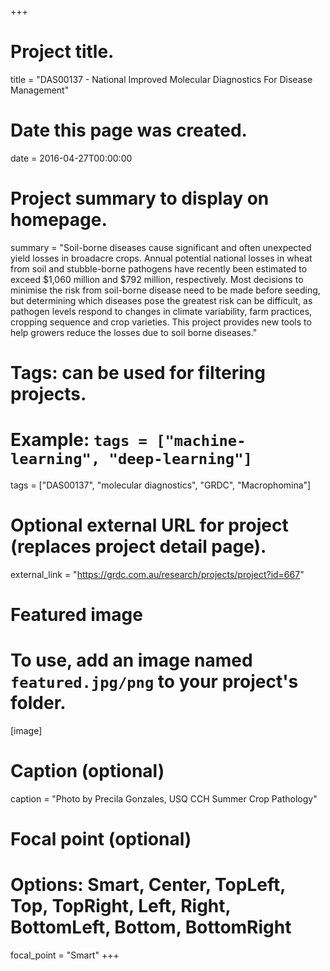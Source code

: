 +++
# Project title.
title = "DAS00137 - National Improved Molecular Diagnostics For Disease Management"

# Date this page was created.
date = 2016-04-27T00:00:00

# Project summary to display on homepage.
summary = "Soil-borne diseases cause significant and often unexpected yield losses in broadacre crops. Annual potential national losses in wheat from soil and stubble-borne pathogens have recently been estimated to exceed $1,060 million and $792 million, respectively. Most decisions to minimise the risk from soil-borne disease need to be made before seeding, but determining which diseases pose the greatest risk can be difficult, as pathogen levels respond to changes in climate variability, farm practices, cropping sequence and crop varieties. This project provides new tools to help growers reduce the losses due to soil borne diseases."

# Tags: can be used for filtering projects.
# Example: `tags = ["machine-learning", "deep-learning"]`
tags = ["DAS00137", "molecular diagnostics", "GRDC", "Macrophomina"]

# Optional external URL for project (replaces project detail page).
external_link = "https://grdc.com.au/research/projects/project?id=667"

# Featured image
# To use, add an image named `featured.jpg/png` to your project's folder. 
[image]
  # Caption (optional)
  caption = "Photo by Precila Gonzales, USQ CCH Summer Crop Pathology"

  # Focal point (optional)
  # Options: Smart, Center, TopLeft, Top, TopRight, Left, Right, BottomLeft, Bottom, BottomRight
  focal_point = "Smart"
+++
